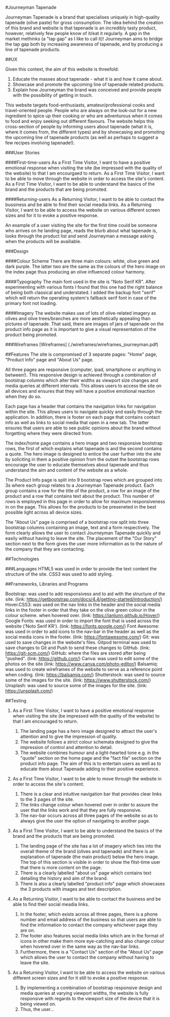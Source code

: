 #Journeyman Tapenade

  Journeyman Tapenade is a brand that specialises uniquely in high-quality tapenade (olive paste) for gross consumption.
The idea behind the creation of this brand and website is that tapenade is an incredibly tasty product, however, relatively 
few people know of it/eat it regularly.  A gap in the market methinks (a "tap gap" as I like to call it)!  Journeyman aims to 
bridge the tap gap both by increasing awareness of tapenade, and by producing a line of tapenade products.  

##UX

Given this context, 
the aim of this website is threefold:

1.  Educate the masses about tapenade - what it is and how it came about.
2.  Showcase and promote the upcoming line of tapenade related products.
3.  Explain how Journeyman the brand was conceived and provide people with the possibility of getting in touch.

This website targets food-enthusiasts, amateur/professional cooks and travel-oriented people.  People who are always on the look-out
for a new ingredient to spice up their cooking or who are adventurous when it comes to food and enjoy seeking out different flavours. 
The website helps this cross-section of people by informing users about tapenade (what it is, where it comes from, 
the different types) and by showcasing and promoting the upcoming line of tapenade products (as well as perhaps to suggest a few recipes 
involving tapenade!).  

###User Stories

####First-time-users
As a First Time Visitor, I want to have a positive emotional response when visiting the site (be impressed with the quality of the website) to that I am encourgaed to return.
As a First Time Visitor, I want to be able to move through the website in order to access the site's content.
As a First Time Visitor, I want to be able to understand the basics of the brand and the products that are being promoted.

####Returning-users
As a Returning Visitor, I want to be able to contact the bussiness and be able to find their social meadia links.
As a Returning Visitor, I want to be able to access the website on various different screen sizes and for it to evoke a positive response.

An example of a user visiting the site for the first time could be someone who arrives on he landing page, reads the blurb about what tapenade is,
looks through the product list and send Journeyman a message asking when the products will be availiable. 

###Design

####Colour Scheme
There are three main colours: white, olive green and dark purple.  The latter two are the same as the colours of the hero image on the index page
thus producing an olive influenced colour harmony.

####Typography
The main font used in the site is "Noto Serif KR".  After experimenting with various fonts I found that this one had the right balance of 
being both classical and understated.  I added the backup font "serif" which will return the operating system's fallback serif font in case of the
primary font not loading.

####Imagery
The website makes use of lots of olive-related imagery as olives and olive trees/branches are more aesthetically appealing than pictures of tapenade.
That said, there are images of jars of tapenade on the product info page as it is important to give a visual representation of the product being promoted.

###Wireframes
[Wireframes] (./wireframes/wireframes_journeyman.pdf)

##Features
  The site is compromised of 3 separate pages: "Home" page, "Product Info" page and "About Us" page.  
  
  All three pages are responsive (computer, ipad, smartphone or anything in between!).  This responsive design is achieved through a combination of 
bootstrap columns which alter their widths as viewport size changes and media queries at different intervals.  This allows users to access the site 
on all devices and ensures that they will have a positive emotional reaction when they do so.  

  Each page has a header that contains the navigation links for navigation within the site.  This allows users to navigate quickly and easily through
the application.  In addition, there is footer on each page that contains contact info as well as links to social media that open in a new tab.  The 
latter ensures that users are able to see public opinions about the brand without forgetting where they were directed from.


The index/home page contains a hero image and two responsive bootstrap rows, the first of which explains what tapenade is and the second contains 
a quote.  The hero image is designed to entice the user further into the site by soliciting in them a positive opinion from the outset the bootstrap rows
encourage the user to educate themselves about tapenade and thus understand the aim and content of the website as a whole.


The Product Info page is split into 9 bootstrap rows which are grouped into 3s where each group relates to a Journeyman Tapenade product.  Each group 
contains a row for the title of the product, a row for an image of the product and a row that contains text about the product.  This number of rows is 
employed in this page in order to allow for maximum responsiveness in on the page.  This allows for the products to be preseneted in the best possible
light across all device sizes. 


The "About Us" page is comprised of a bootstrap row split into three bootstrap columns containing an image, text and a form respectively.  The form clearly
allows the user to contact Journeyman Tapenade quickly and easily without having to leave the site.  The placement of the "Our Story" section next to the 
form gives the user more information as to the nature of the company that they are contacting.

##Technologies

###Languages 
HTML5 was used in order to provide the text content the structure of the site.
CSS3 was used to add styling.

##Frameworks, Libraries and Programs

Bootstrap: was used to add responsivess and to aid with the structure of the site. (link: https://getbootstrap.com/docs/4.4/getting-started/introduction/)
Hover.CSS3: was used on the nav links in the header and the social media links in the footer in order that they take on the olive green colour in the colour scheme. 
when hovered over. (link: https://ianlunn.github.io/Hover/)
Google Fonts: was used in order to import the font that is used across the website ('Noto Serif KR'). (link: https://fonts.google.com/)
Font Awesome: was used in order to add icons to the nav-bar in the header as well as the social media icons in the footer. (link: https://fontawesome.com/)
Git: was used to save changes in the website's files.  Gitpod terminal was used to save changes to Git and Push to send these changes to GitHub. (link: https://git-scm.com/)
GitHub: where the files are stored after being "pushed". (link: https://github.com/)
Canva: was used to edit some of the photos on the site  (link: https://www.canva.com/photo-editor/)
Balsamiq: was used to create wireframes of the website to serve as a reference point when coding. (link: https://balsamiq.com/)
Shutterstock: was used to source some of the images for the site. (link: https://www.shutterstock.com/)
Unsplash: was used to source some of the images for the site. (link: https://unsplash.com/)

##Testing

1. As a First Time Visitor, I want to have a positive emotional response when visiting the site (be impressed with the quality of the website) to that I am encouraged to return.
    1. The landing page has a hero image designed to attract the user's attention and to give the impression of quality.
    2.  The website follows a strict colour schemata designed to give the impression of control and attention to detail.
    3.  The website combines humour and a light-hearted tone e.g. in the "quote" section on the home page and the "fact file" section on the product info page.  The aim of this is 
    to entertain users as well as to educate them about Tapenade adding to their positive experience.  

2. As a First Time Visitor, I want to be able to move through the website in order to access the site's content.
    1. There is a clear and intuitive navigation bar that provides clear links to the 3 pages of the site.
    2. The links change colour when hovered over in order to assure the user that the links work and that they are fully responsive.
    3. The nav-bar occurs across all three pages of the website so as to always give the user the option of navigating to another page. 

3. As a First Time Visitor, I want to be able to understand the basics of the brand and the products that are being promoted.
    1. The landing page of the site has a lot of imagery which ties into the overall theme of the brand (olives and tapenade) and there is an explanation of tapenade (the main product)
    below the hero image.  The top of this section is visible in order to show the fitst-time user that there is more content on the page.
    2. There is a clearly labelled "about us" page which contains text detailing the history and aim of the brand.
    3. There is also a clearly labelled "product info" page which showcases the 3 products with images and text description.  


1. As a Returning Visitor, I want to be able to contact the business and be able to find their social meadia links.
    1.  In the footer, which exists across all three pages, there is a phone number and email address of the business so that users are able to find the information to contact the
    company whichever page they are on.
    2.  The footer also features social media links which are in the format of icons in other make them more eye-catching and also change colour when hovered over in the same way
    as the nav-bar links. 
    3. Furthermore, there is a "Contact Us" section of the "About Us" page which allows the user to contact the company without having to leave the site.
2. As a Returning Visitor, I want to be able to access the website on various different screen sizes and for it still to evoke a positive response.
    1. By implementing a combination of bootstrap responsive design and media queries at varying viewport widths, the website is fully responsive with regards to the viewport 
    size of the device that it is being viewed on.  
    2. Thus, the user...